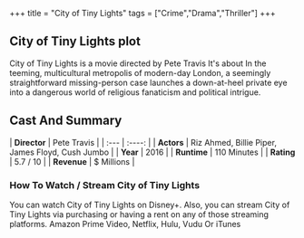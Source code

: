 +++
title = "City of Tiny Lights"
tags = ["Crime","Drama","Thriller"]
+++
## City of Tiny Lights plot
City of Tiny Lights is a movie directed by Pete Travis It's about In the teeming, multicultural metropolis of modern-day London, a seemingly straightforward missing-person case launches a down-at-heel private eye into a dangerous world of religious fanaticism and political intrigue.
## Cast And Summary
| **Director**      | Pete Travis |
    | :---        |    :----:   |
    |  **Actors** | Riz Ahmed, Billie Piper, James Floyd, Cush Jumbo |
    | **Year**   | 2016    |
    |  **Runtime** | 110 Minutes |
    |  **Rating** | 5.7 / 10 | 
    |  **Revenue** | $ Millions |
### How To Watch / Stream City of Tiny Lights
You can watch City of Tiny Lights on Disney+.
Also, you can stream City of Tiny Lights via purchasing or having a rent on any of those streaming platforms.
Amazon Prime Video, Netflix, Hulu, Vudu Or iTunes